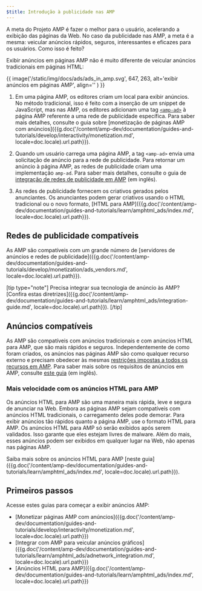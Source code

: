 ```yaml
---
$title: Introdução à publicidade nas AMP
---
```


A meta do Projeto AMP é fazer o melhor para o usuário, acelerando a exibição das páginas da Web. No caso da publicidade nas AMP, a meta é a mesma: veicular anúncios rápidos, seguros, interessantes e eficazes para os usuários. Como isso é feito?  

Exibir anúncios em páginas AMP não é muito diferente de veicular anúncios tradicionais em páginas HTML:

{{ image('/static/img/docs/ads/ads_in_amp.svg', 647, 263, alt='exibir anúncios em páginas AMP', align='' ) }}

1.  Em uma página AMP, os editores criam um local para exibir anúncios. No método tradicional, isso é feito com a inserção de um snippet de JavaScript, mas nas AMP, os editores adicionam uma tag [`<amp-ad>`](/pt_br/docs/reference/components/amp-ad.html) à página AMP referente a uma rede de publicidade específica. Para saber mais detalhes, consulte o guia sobre [monetização de páginas AMP com anúncios]({{g.doc('/content/amp-dev/documentation/guides-and-tutorials/develop/interactivity/monetization.md', locale=doc.locale).url.path}}).

2.  Quando um usuário carrega uma página AMP, a tag `<amp-ad>` envia uma solicitação de anúncio para a rede de publicidade. Para retornar um anúncio à página AMP, as redes de publicidade criam uma implementação `amp-ad`. Para saber mais detalhes, consulte o guia de [integração de redes de publicidade em AMP](https://github.com/ampproject/amphtml/blob/master/ads/README.md) (em inglês).

3.  As redes de publicidade fornecem os criativos gerados pelos anunciantes. Os anunciantes podem gerar criativos usando o HTML tradicional ou o novo formato, [HTML para AMP]({{g.doc('/content/amp-dev/documentation/guides-and-tutorials/learn/amphtml_ads/index.md', locale=doc.locale).url.path}}). 

## Redes de publicidade compatíveis

As AMP são compatíveis com um grande número de [servidores de anúncios e redes de publicidade]({{g.doc('/content/amp-dev/documentation/guides-and-tutorials/develop/monetization/ads_vendors.md', locale=doc.locale).url.path}}).

[tip type="note"]
Precisa integrar sua tecnologia de anúncio às AMP? [Confira estas diretrizes]({{g.doc('/content/amp-dev/documentation/guides-and-tutorials/learn/amphtml_ads/integration-guide.md', locale=doc.locale).url.path}}).
[/tip]

## Anúncios compatíveis

As AMP são compatíveis com anúncios tradicionais e com anúncios HTML para AMP, que são mais rápidos e seguros.  Independentemente de como foram criados, os anúncios nas páginas AMP são como qualquer recurso externo e precisam obedecer às mesmas [restrições impostas a todos os recursos em AMP](/pt_br/learn/about-how/).   Para saber mais sobre os requisitos de anúncios em AMP, consulte [este guia](https://github.com/ampproject/amphtml/blob/master/ads/README.md#constraints) (em inglês).

### Mais velocidade com os anúncios HTML para AMP

Os anúncios HTML para AMP são uma maneira mais rápida, leve e segura de anunciar na Web. Embora as páginas AMP sejam compatíveis com anúncios HTML tradicionais, o carregamento deles pode demorar. Para exibir anúncios tão rápidos quanto a página AMP, use o formato HTML para AMP. Os anúncios HTML para AMP só serão exibidos após serem validados. Isso garante que eles estejam livres de malware. Além do mais, esses anúncios podem ser exibidos em qualquer lugar na Web, não apenas nas páginas AMP.

Saiba mais sobre os anúncios HTML para AMP [neste guia]({{g.doc('/content/amp-dev/documentation/guides-and-tutorials/learn/amphtml_ads/index.md', locale=doc.locale).url.path}}).


## Primeiros passos

Acesse estes guias para começar a exibir anúncios AMP:

* [Monetizar páginas AMP com anúncios]({{g.doc('/content/amp-dev/documentation/guides-and-tutorials/develop/interactivity/monetization.md', locale=doc.locale).url.path}})
* [Integrar com AMP para veicular anúncios gráficos]({{g.doc('/content/amp-dev/documentation/guides-and-tutorials/learn/amphtml_ads/adnetwork_integration.md', locale=doc.locale).url.path}})
* [Anúncios HTML para AMP]({{g.doc('/content/amp-dev/documentation/guides-and-tutorials/learn/amphtml_ads/index.md', locale=doc.locale).url.path}})
 

